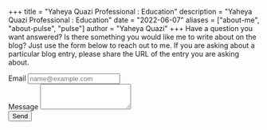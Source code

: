 +++
title = "Yaheya Quazi Professional : Education"
description = "Yaheya Quazi Professional : Education"
date = "2022-06-07"
aliases = ["about-me", "about-pulse", "pulse"]
author = "Yaheya Quazi"
+++
Have a question you want answered? Is there something you would like me to write about on the blog? Just use the form below to reach out to me.   If you are asking about a particular blog entry, please share the URL of the entry you are asking about.

<form action="https://formspree.io/f/mzbowdqw" method="POST">
  <div class="form-group">
    <label for="LabelForEmail">Email</label>
    <input type="email" class="form-control" id="email" placeholder="name@example.com" name="email">
  </div>
  <div class="form-group">
    <label for="LabelForMessage">Message</label>
    <textarea class="form-control" id="Message" rows="3" name="message"></textarea>
  </div>
  <button type="submit" class="btn btn-primary">Send</button>
  <!--To detect spammers -->
  <input type="text" name="_gotcha" style="display:none" />
</form>